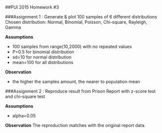 ##PUI 2015 Homework #3

###Assignment 1 : Generate  & plot 100 samples of 6 different distributions
Chosen distribution: Normal, Binomial, Poisson, Chi-square, Rayleigh, Gamma

**Assumptions**
* 100 samples from range(10,2000) with no repeated values
* P=0.5 for binomial distribution
* sd=10 for normal distribution
* mean=100 for all distributions

**Observation**
* the higher the samples amount, the nearer to population mean

###Assignment 2 : Reproduce result from Prison Report with z-score test and chi-square test

**Assumptions**
* alpha=0.05

**Observation**
The reproduction matches with the original report data.
